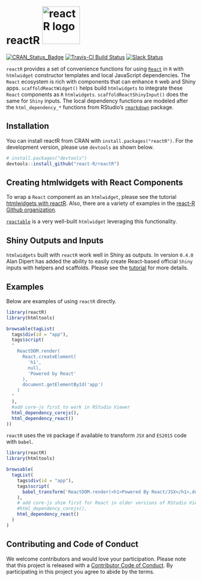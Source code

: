 
# reactR <img src="vignettes/logo.svg" alt="reactR logo" width="100px" />

<!-- README.md is generated from README.Rmd. Please edit that file -->

[![CRAN\_Status\_Badge](https://www.r-pkg.org/badges/version/reactR)](https://cran.r-project.org/package=reactR)
[![Travis-CI Build
Status](https://travis-ci.org/react-R/reactR.svg?branch=master)](https://travis-ci.org/react-R/reactR)
[![Slack
Status](https://reactr-slackin.herokuapp.com/badge.svg)](https://reactr-slackin.herokuapp.com/)

`reactR` provides a set of convenience functions for using
[`React`](https://reactjs.org/) in `R` with `htmlwidget` constructor
templates and local JavaScript dependencies. The `React` ecosystem is
rich with components that can enhance `R` web and Shiny apps.
`scaffoldReactWidget()` helps build `htmlwidgets` to integrate these
`React` components as `R` `htmlwidgets`. `scaffoldReactShinyInput()`
does the same for `Shiny` inputs. The local dependency functions are
modeled after the `html_dependency_*` functions from RStudio’s
[`rmarkdown`](https://github.com/rstudio/rmarkdown) package.

## Installation

You can install reactR from CRAN with `install.packages("reactR")`. For
the development version, please use `devtools` as shown below.

``` r
# install.packages("devtools")
devtools::install_github("react-R/reactR")
```

## Creating htmlwidgets with React Components

To wrap a `React` component as an `htmlwidget`, please see the tutorial
[htmlwidgets with
reactR](https://react-r.github.io/reactR/articles/intro_htmlwidgets.html).
Also, there are a variety of examples in the [react-R Github
organization](https://github.com/react-R).

[`reactable`](https://github.com/glin/reactable) is a very well-built
`htmlwidget` leveraging this functionality.

## Shiny Outputs and Inputs

`htmlwidgets` built with `reactR` work well in Shiny as outputs. In
version `0.4.0` Alan Dipert has added the ability to easily create
React-based official `Shiny` inputs with helpers and scaffolds. Please
see the
[tutorial](https://react-r.github.io/reactR/articles/intro_inputs.html)
for more details.

## Examples

Below are examples of using `reactR` directly.

``` r
library(reactR)
library(htmltools)

browsable(tagList(
  tags$div(id = "app"),
  tags$script(
  "
    ReactDOM.render(
      React.createElement(
        'h1',
        null,
        'Powered by React'
      ),
      document.getElementById('app')
    )
  "
  ),
  #add core-js first to work in RStudio Viewer
  html_dependency_corejs(),
  html_dependency_react()
))
```

`reactR` uses the `V8` package if available to transform `JSX` and
`ES2015` code with `babel`.

``` r
library(reactR)
library(htmltools)

browsable(
  tagList(
    tags$div(id = "app"),
    tags$script(
      babel_transform('ReactDOM.render(<h1>Powered By React/JSX</h1>,document.getElementById("app"))')
    ),
    # add core-js shim first for React in older versions of RStudio Viewer
    #html_dependency_corejs(),
    html_dependency_react()
  )
)
```

## Contributing and Code of Conduct

We welcome contributors and would love your participation. Please note
that this project is released with a [Contributor Code of
Conduct](https://github.com/react-R/reactR/blob/master/CONDUCT.md). By
participating in this project you agree to abide by the terms.
